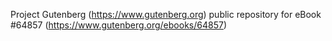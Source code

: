 Project Gutenberg (https://www.gutenberg.org) public repository for
eBook #64857 (https://www.gutenberg.org/ebooks/64857)
